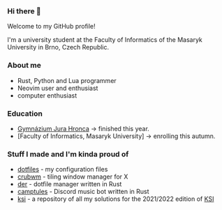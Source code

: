 ### Hi there 👋

Welcome to my GitHub profile!

I'm a university student at the Faculty of Informatics of the Masaryk University in Brno, Czech Republic.

### About me
- Rust, Python and Lua programmer
- Neovim user and enthusiast
- computer enthusiast

### Education
- [Gymnázium Jura Hronca](https://gjh.sk) -> finished this year.
- [Faculty of Informatics, Masaryk University] -> enrolling this autumn.

### Stuff I made and I'm kinda proud of
- [dotfiles](https://gitea.redalder.org/ThyW/dotfiles) - my configuration files
- [crubwm](https://github.com/ThyW/crubwm) - tiling window manager for X
- [der](https://github.com/ThyW/der) - dotfile manager written in Rust
- [camptules](https://gitea.redalder.org/ThyW/camptules) - Discord music bot written in Rust
- [ksi](https://github.com/ThyW/ksi) - a repository of all my solutions for the 2021/2022 edition of [KSI](https://ksi.fi.muni.cz)
